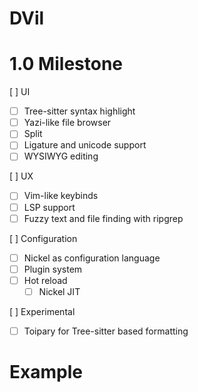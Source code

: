 # DVil

# 1.0 Milestone

[ ] UI
  + [ ] Tree-sitter syntax highlight
  + [ ] Yazi-like file browser
  + [ ] Split
  + [ ] Ligature and unicode support
  + [ ] WYSIWYG editing

[ ] UX
  + [ ] Vim-like keybinds
  + [ ] LSP support
  + [ ] Fuzzy text and file finding with ripgrep

[ ] Configuration
  + [ ] Nickel as configuration language
  + [ ] Plugin system
  + [ ] Hot reload
    + [ ] Nickel JIT

[ ] Experimental
  + [ ] Toipary for Tree-sitter based formatting

# Example
